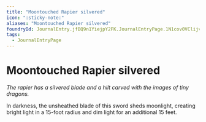 ```yaml
---
title: "Moontouched Rapier silvered"
icon: ":sticky-note:"
aliases: "Moontouched Rapier silvered"
foundryId: JournalEntry.jfBQ9n1YiejpY2FK.JournalEntryPage.1N1cov0VClijvKUQ
tags:
  - JournalEntryPage
---
```


# Moontouched Rapier silvered
*The rapier has a silvered blade and a hilt carved with the images of tiny dragons.*

In darkness, the unsheathed blade of this sword sheds moonlight, creating bright light in a 15-foot radius and dim light for an additional 15 feet.